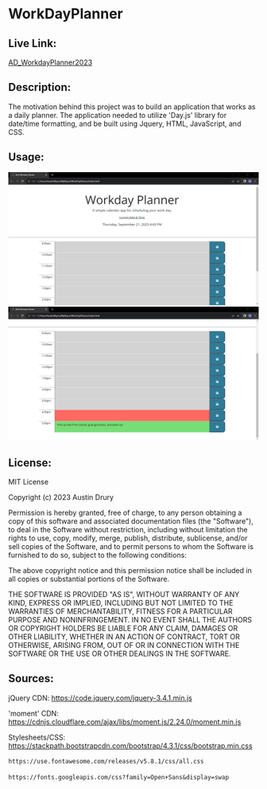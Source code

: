 # WorkDayPlanner

## Live Link:
[AD_WorkdayPlanner2023](https://ausdru.github.io/WorkdayPlanner2023/)

## Description:
The motivation behind this project was to build an application that works as a daily planner. The application needed to utilize 'Day.js' library for date/time formatting, and be built using Jquery, HTML, JavaScript, and CSS.

## Usage:
![screenshot1](./assets/ss1.png)
![screenshot2](./assets/ss2.png)

## License:
MIT License

Copyright (c) 2023 Austin Drury

Permission is hereby granted, free of charge, to any person obtaining a copy
of this software and associated documentation files (the "Software"), to deal
in the Software without restriction, including without limitation the rights
to use, copy, modify, merge, publish, distribute, sublicense, and/or sell
copies of the Software, and to permit persons to whom the Software is
furnished to do so, subject to the following conditions:

The above copyright notice and this permission notice shall be included in all
copies or substantial portions of the Software.

THE SOFTWARE IS PROVIDED "AS IS", WITHOUT WARRANTY OF ANY KIND, EXPRESS OR
IMPLIED, INCLUDING BUT NOT LIMITED TO THE WARRANTIES OF MERCHANTABILITY,
FITNESS FOR A PARTICULAR PURPOSE AND NONINFRINGEMENT. IN NO EVENT SHALL THE
AUTHORS OR COPYRIGHT HOLDERS BE LIABLE FOR ANY CLAIM, DAMAGES OR OTHER
LIABILITY, WHETHER IN AN ACTION OF CONTRACT, TORT OR OTHERWISE, ARISING FROM,
OUT OF OR IN CONNECTION WITH THE SOFTWARE OR THE USE OR OTHER DEALINGS IN THE
SOFTWARE.

## Sources:
jQuery CDN:
    https://code.jquery.com/jquery-3.4.1.min.js

'moment' CDN:
    https://cdnjs.cloudflare.com/ajax/libs/moment.js/2.24.0/moment.min.js

Stylesheets/CSS:
    https://stackpath.bootstrapcdn.com/bootstrap/4.3.1/css/bootstrap.min.css

    https://use.fontawesome.com/releases/v5.8.1/css/all.css

    https://fonts.googleapis.com/css?family=Open+Sans&display=swap

